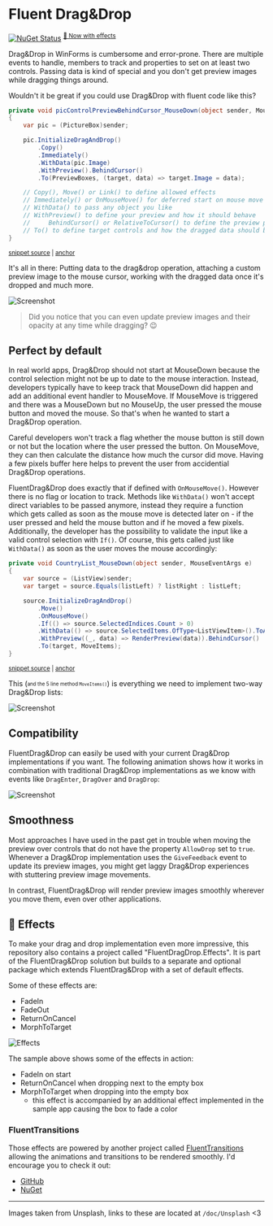 # Fluent Drag&Drop

[![NuGet Status](https://img.shields.io/nuget/v/FluentDragDrop.svg)](https://www.nuget.org/packages/FluentDragDrop/) <sup>[🔆 Now with effects](#-effects)</sup>

Drag&Drop in WinForms is cumbersome and error-prone. There are multiple events to handle, members to track and properties to set on at least two controls. Passing data is kind of special and you don't get preview images while dragging things around.

Wouldn't it be great if you could use Drag&Drop with fluent code like this?

<!-- snippet: ImmediateUsage -->
<a id='snippet-immediateusage'></a>
```cs
private void picControlPreviewBehindCursor_MouseDown(object sender, MouseEventArgs e)
{
    var pic = (PictureBox)sender;

    pic.InitializeDragAndDrop()
        .Copy()
        .Immediately()
        .WithData(pic.Image)
        .WithPreview().BehindCursor()
        .To(PreviewBoxes, (target, data) => target.Image = data);

    // Copy(), Move() or Link() to define allowed effects
    // Immediately() or OnMouseMove() for deferred start on mouse move
    // WithData() to pass any object you like
    // WithPreview() to define your preview and how it should behave
    //     BehindCursor() or RelativeToCursor() to define the preview placement
    // To() to define target controls and how the dragged data should be used on drop
}
```
<sup><a href='/src/FluentDragDropExample/TestForm.cs#L32-L51' title='Snippet source file'>snippet source</a> | <a href='#snippet-immediateusage' title='Start of snippet'>anchor</a></sup>
<!-- endSnippet -->

It's all in there: Putting data to the drag&drop operation, attaching a custom preview image to the mouse cursor, working with the dragged data once it's dropped and much more.

![Screenshot](doc/PreviewDragStyles.gif)

> Did you notice that you can even update preview images and their opacity at any time while dragging? 😉

## Perfect by default

In real world apps, Drag&Drop should not start at MouseDown because the control selection might not be up to date to the mouse interaction. Instead, developers typically have to keep track that MouseDown did happen and add an additional event handler to MouseMove. If MouseMove is triggered and there was a MouseDown but no MouseUp, the user pressed the mouse button and moved the mouse. So that's when he wanted to start a Drag&Drop operation.

Careful developers won't track a flag whether the mouse button is still down or not but the location where the user pressed the button. On MouseMove, they can then calculate the distance how much the cursor did move. Having a few pixels buffer here helps to prevent the user from accidential Drag&Drop operations. 

FluentDrag&Drop does exactly that if defined with `OnMouseMove()`. However there is no flag or location to track. Methods like `WithData()` won't accept direct variables to be passed anymore, instead they require a function which gets called as soon as the mouse move is detected later on - if the user pressed and held the mouse button and if he moved a few pixels. Additionally, the developer has the possibility to validate the input like a valid control selection with `If()`. Of course, this gets called just like `WithData()` as soon as the user moves the mouse accordingly:

<!-- snippet: DelayedUsage -->
<a id='snippet-delayedusage'></a>
```cs
private void CountryList_MouseDown(object sender, MouseEventArgs e)
{
    var source = (ListView)sender;
    var target = source.Equals(listLeft) ? listRight : listLeft;

    source.InitializeDragAndDrop()
        .Move()
        .OnMouseMove()
        .If(() => source.SelectedIndices.Count > 0)
        .WithData(() => source.SelectedItems.OfType<ListViewItem>().ToArray())
        .WithPreview((_, data) => RenderPreview(data)).BehindCursor()
        .To(target, MoveItems);
}
```
<sup><a href='/src/FluentDragDropExample/TestForm.cs#L80-L94' title='Snippet source file'>snippet source</a> | <a href='#snippet-delayedusage' title='Start of snippet'>anchor</a></sup>
<!-- endSnippet -->

This (<sub><sup>and the 5 line method `MoveItems()`</sub></sup>) is everything we need to implement two-way Drag&Drop lists:

![Screenshot](doc/RealWorld.gif)

## Compatibility

FluentDrag&Drop can easily be used with your current Drag&Drop implementations if you want. The following animation shows how it works in combination with traditional Drag&Drop implementations as we know with events like `DragEnter`, `DragOver` and `DragDrop`:

![Screenshot](doc/Compatibility.gif)

## Smoothness

Most approaches I have used in the past get in trouble when moving the preview over controls that do not have the property `AllowDrop` set to `true`. Whenever a Drag&Drop implementation uses the `GiveFeedback` event to update its preview images, you might get laggy Drag&Drop experiences with stuttering preview image movements.

In contrast, FluentDrag&Drop will render preview images smoothly wherever you move them, even over other applications.

## 🔆 Effects

To make your drag and drop implementation even more impressive, this repository also contains a project called "FluentDragDrop.Effects". It is part of the FluentDrag&Drop solution but builds to a separate and optional package which extends FluentDrag&Drop with a set of default effects.

Some of these effects are: 
- FadeIn
- FadeOut
- ReturnOnCancel
- MorphToTarget

![Effects](doc/Effects.gif)

The sample above shows some of the effects in action:
- FadeIn on start
- ReturnOnCancel when dropping next to the empty box
- MorphToTarget when dropping into the empty box
  - this effect is accompanied by an additional effect implemented in the sample app causing the box to fade a color

### FluentTransitions

Those effects are powered by another project called [FluentTransitions](https://github.com/awaescher/FluentTransitions) allowing the animations and transitions to be rendered smoothly. I'd encourage you to check it out:
- [GitHub](https://github.com/awaescher/FluentTransitions)
- [NuGet](https://www.nuget.org/packages/FluentTransitions)

---

Images taken from Unsplash, links to these are located at `/doc/Unsplash` <3 
